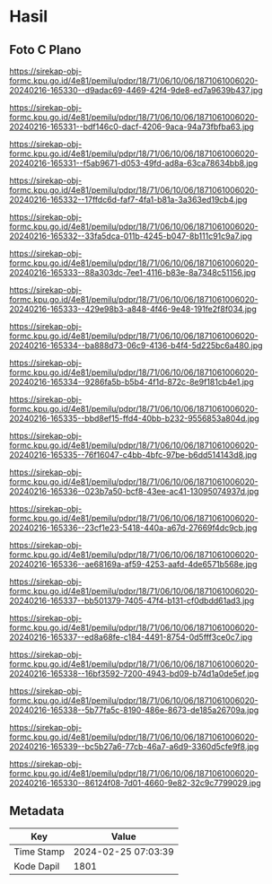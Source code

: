 # Hasil

## Foto C Plano

https://sirekap-obj-formc.kpu.go.id/4e81/pemilu/pdpr/18/71/06/10/06/1871061006020-20240216-165330--d9adac69-4469-42f4-9de8-ed7a9639b437.jpg

https://sirekap-obj-formc.kpu.go.id/4e81/pemilu/pdpr/18/71/06/10/06/1871061006020-20240216-165331--bdf146c0-dacf-4206-9aca-94a73fbfba63.jpg

https://sirekap-obj-formc.kpu.go.id/4e81/pemilu/pdpr/18/71/06/10/06/1871061006020-20240216-165331--f5ab9671-d053-49fd-ad8a-63ca78634bb8.jpg

https://sirekap-obj-formc.kpu.go.id/4e81/pemilu/pdpr/18/71/06/10/06/1871061006020-20240216-165332--17ffdc6d-faf7-4fa1-b81a-3a363ed19cb4.jpg

https://sirekap-obj-formc.kpu.go.id/4e81/pemilu/pdpr/18/71/06/10/06/1871061006020-20240216-165332--33fa5dca-011b-4245-b047-8b111c91c9a7.jpg

https://sirekap-obj-formc.kpu.go.id/4e81/pemilu/pdpr/18/71/06/10/06/1871061006020-20240216-165333--88a303dc-7ee1-4116-b83e-8a7348c51156.jpg

https://sirekap-obj-formc.kpu.go.id/4e81/pemilu/pdpr/18/71/06/10/06/1871061006020-20240216-165333--429e98b3-a848-4f46-9e48-191fe2f8f034.jpg

https://sirekap-obj-formc.kpu.go.id/4e81/pemilu/pdpr/18/71/06/10/06/1871061006020-20240216-165334--ba888d73-06c9-4136-b4f4-5d225bc6a480.jpg

https://sirekap-obj-formc.kpu.go.id/4e81/pemilu/pdpr/18/71/06/10/06/1871061006020-20240216-165334--9286fa5b-b5b4-4f1d-872c-8e9f181cb4e1.jpg

https://sirekap-obj-formc.kpu.go.id/4e81/pemilu/pdpr/18/71/06/10/06/1871061006020-20240216-165335--bbd8ef15-ffd4-40bb-b232-9556853a804d.jpg

https://sirekap-obj-formc.kpu.go.id/4e81/pemilu/pdpr/18/71/06/10/06/1871061006020-20240216-165335--76f16047-c4bb-4bfc-97be-b6dd514143d8.jpg

https://sirekap-obj-formc.kpu.go.id/4e81/pemilu/pdpr/18/71/06/10/06/1871061006020-20240216-165336--023b7a50-bcf8-43ee-ac41-13095074937d.jpg

https://sirekap-obj-formc.kpu.go.id/4e81/pemilu/pdpr/18/71/06/10/06/1871061006020-20240216-165336--23cf1e23-5418-440a-a67d-27669f4dc9cb.jpg

https://sirekap-obj-formc.kpu.go.id/4e81/pemilu/pdpr/18/71/06/10/06/1871061006020-20240216-165336--ae68169a-af59-4253-aafd-4de6571b568e.jpg

https://sirekap-obj-formc.kpu.go.id/4e81/pemilu/pdpr/18/71/06/10/06/1871061006020-20240216-165337--bb501379-7405-47f4-b131-cf0dbdd61ad3.jpg

https://sirekap-obj-formc.kpu.go.id/4e81/pemilu/pdpr/18/71/06/10/06/1871061006020-20240216-165337--ed8a68fe-c184-4491-8754-0d5fff3ce0c7.jpg

https://sirekap-obj-formc.kpu.go.id/4e81/pemilu/pdpr/18/71/06/10/06/1871061006020-20240216-165338--16bf3592-7200-4943-bd09-b74d1a0de5ef.jpg

https://sirekap-obj-formc.kpu.go.id/4e81/pemilu/pdpr/18/71/06/10/06/1871061006020-20240216-165338--5b77fa5c-8190-486e-8673-de185a26709a.jpg

https://sirekap-obj-formc.kpu.go.id/4e81/pemilu/pdpr/18/71/06/10/06/1871061006020-20240216-165339--bc5b27a6-77cb-46a7-a6d9-3360d5cfe9f8.jpg

https://sirekap-obj-formc.kpu.go.id/4e81/pemilu/pdpr/18/71/06/10/06/1871061006020-20240216-165330--86124f08-7d01-4660-9e82-32c9c7799029.jpg


## Metadata

| Key        | Value               |
| ---------- | ------------------- |
| Time Stamp | 2024-02-25 07:03:39 |
| Kode Dapil | 1801                |




